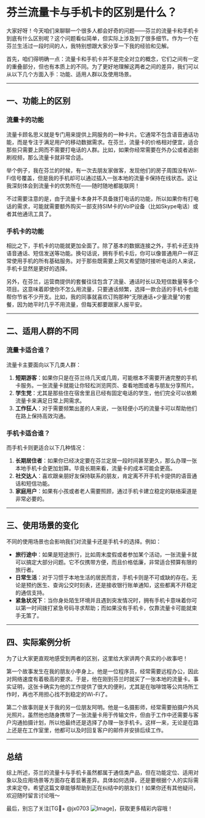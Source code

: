 # 芬兰流量卡与手机卡的区别是什么？

大家好呀！今天咱们来聊聊一个很多人都会好奇的问题——芬兰的流量卡和手机卡到底有什么区别呢？这个问题看似简单，但实际上涉及到了很多细节。作为一个在芬兰生活过一段时间的人，我特别想跟大家分享一下我的经验和见解。

首先，咱们得明确一点：流量卡和手机卡并不是完全对立的概念，它们之间有一定的重叠部分，但也有本质上的不同。为了更好地理解这两者之间的差异，我们可以从以下几个方面入手：功能、适用人群以及使用场景。

---

## 一、功能上的区别

### 流量卡的功能
流量卡顾名思义就是专门用来提供上网服务的一种卡片。它通常不包含语音通话功能，而是专注于满足用户的移动数据需求。在芬兰，流量卡的价格相对便宜，适合那些只需要上网而不需要打电话的人群。比如，如果你经常需要在外办公或者追剧刷视频，那么流量卡就非常合适。

举个例子，我在芬兰的时候，有一次去朋友家做客，发现他们的房子周围没有Wi-Fi信号覆盖，但是我的手机却可以通过插入一张本地的流量卡保持在线状态。这让我深刻体会到流量卡的优势所在——随时随地都能联网！

不过需要注意的是，由于流量卡本身并不具备拨打电话的功能，所以如果你有打电话的需求，可能就需要额外购买一部支持SIM卡的VoIP设备（比如Skype电话）或者其他通讯工具了。

### 手机卡的功能
相比之下，手机卡的功能就更加全面了。除了基本的数据连接之外，手机卡还支持语音通话、短信发送等功能。换句话说，拥有手机卡后，你可以像普通用户一样正常使用手机的所有基础服务。对于那些既需要上网又希望随时接听电话的人来说，手机卡显然是更好的选择。

另外，在芬兰，运营商提供的套餐往往包含了流量、通话时长以及短信数量等多个项目。这意味着即使你不怎么用流量，只要通话频繁，选择一款合适的手机卡也能帮你节省不少开支。比如，我的同事就喜欢订购那种“无限通话+少量流量”的套餐，因为她平时几乎不用流量，但每天都要跟家人报平安。

---

## 二、适用人群的不同

### 流量卡适合谁？
流量卡主要面向以下几类人群：

1. **短期游客**：如果你只是在芬兰待几天或几周，可能根本不需要开通完整的手机卡服务。一张流量卡就能让你轻松浏览网页、查看地图或者与朋友分享照片。
2. **学生党**：尤其是那些住在宿舍里且已经有固定电话的学生，他们完全可以依赖流量卡来满足日常上网需求。
3. **工作狂人**：对于需要频繁出差的人来说，一张轻便小巧的流量卡可以帮助他们在路上保持高效沟通。

### 手机卡适合谁？
而手机卡则更适合以下几种情况：

1. **长期居住者**：如果你已经决定要在芬兰定居一段时间甚至更久，那么办理一张本地手机卡会更加划算。毕竟长期来看，流量卡的成本可能会更高。
2. **社交达人**：喜欢跟亲朋好友保持联系的朋友，肯定离不开手机卡提供的语音通话和短信功能。
3. **家庭用户**：如果有小孩或者老人需要照顾，通过手机卡建立稳定的联络渠道是非常必要的。

---

## 三、使用场景的变化

不同的使用场景也会影响我们对流量卡还是手机卡的选择。例如：

- **旅行途中**：如果是短途旅行，比如周末度假或者参加某个活动，一张流量卡就可以搞定大部分问题。它不仅携带方便，而且价格低廉，非常适合预算有限的旅行者。
- **日常生活**：对于习惯于本地生活的居民而言，手机卡则是不可或缺的存在。无论是预约医生、查询公交时刻表，还是接收银行账单通知，这些都离不开稳定的通信支持。
- **紧急状况下**：当你身处陌生环境并且遇到突发情况时，拥有手机卡意味着你可以第一时间拨打紧急号码寻求帮助；而如果没有手机卡，仅靠流量卡可能就束手无策了。

---

## 四、实际案例分析

为了让大家更直观地感受到两者的区别，这里给大家讲两个真实的小故事吧！

第一个故事发生在我的朋友小李身上。他是一位程序员，经常需要远程办公，因此对网络速度有着极高的要求。于是，他在刚到芬兰时就买了一张本地的流量卡。事实证明，这张卡确实为他的工作提供了很大的便利，尤其是在咖啡馆等公共场所工作时，再也不用担心找不到稳定的Wi-Fi了。

第二个故事则是关于我的另一位朋友阿明。他是一名摄影师，经常需要拍摄户外风光照片。虽然他也随身携带了一张流量卡用于传输文件，但由于工作中还需要与客户沟通拍摄计划，所以他最终还是选择了办理一张手机卡。这样一来，无论是在路上还是在工作室里，他都可以及时回复客户的邮件并安排后续工作。

---

## 总结

综上所述，芬兰的流量卡与手机卡虽然都属于通信类产品，但在功能定位、适用对象以及应用场景等方面存在着显著差异。具体如何选择，还是要根据个人的实际需求来定夺。希望这篇文章能够帮助到正在纠结中的朋友们！如果你还有其他疑问，欢迎随时留言讨论哦～

最后，别忘了关注[TG💪+ @jx0703 ![Image](https://github.com/user-attachments/assets/dbca1d08-cadb-493c-b0ec-ad6f7a83f270)]，获取更多精彩内容哦！